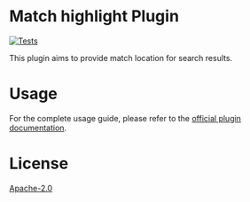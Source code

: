 # Match highlight Plugin
[![Tests](https://github.com/nearform/lyra/actions/workflows/tests.yml/badge.svg?branch=main)](https://github.com/nearform/lyra/actions/workflows/tests.yml)

This plugin aims to provide match location for search results.

# Usage

For the complete usage guide, please refer to the [official plugin documentation](https://docs.lyrasearch.io/plugins/plugin-system/match-highlight).

# License

[Apache-2.0](/LICENSE.md)